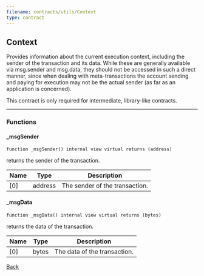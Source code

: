 ```yaml
---
filename: contracts/utils/Context
type: contract
---
```


## Context

Provides information about the current execution context, including the
sender of the transaction and its data. While these are generally available
via msg.sender and msg.data, they should not be accessed in such a direct
manner, since when dealing with meta-transactions the account sending and
paying for execution may not be the actual sender (as far as an application
is concerned).

This contract is only required for intermediate, library-like contracts.

***

### Functions

#### _msgSender

```solidity
function _msgSender() internal view virtual returns (address)
```

returns the sender of the transaction.

| Name | Type | Description |
| ---- | ---- | ----------- |
| [0] | address | The sender of the transaction. |

#### _msgData

```solidity
function _msgData() internal view virtual returns (bytes)
```

returns the data of the transaction.

| Name | Type | Description |
| ---- | ---- | ----------- |
| [0] | bytes | The data of the transaction. |

[Back](/index)
